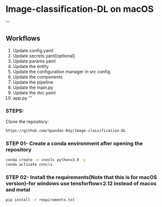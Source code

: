 # Image-classification-DL on macOS

'''
## Workflows

1. Update config.yaml
2. Update secrets.yaml[optional]
3. Update params.yaml
4. Update the entity
5. Update the configuration manager in src config
6. Update the components
7. Update the pipeline
8. Update the main.py
9. Update the dvc.yaml
10. app.py
'''

### STEPS:
Clone the repository:
```bash
https://github.com/Spandan-Roy/Image-classification-DL
```

### STEP 01- Create a conda environment after opening the repository
```bash
conda create -n cnncls python=3.9 -y
conda activate cnncls
```
### STEP 02- Install the requirements(Note that this is for macOS version)-for windows use tensforflow=2.12 instead of macos and metal

```bash
pip install -r requirements.txt
```